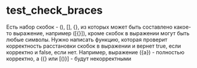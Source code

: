 # test_check_braces
Есть набор скобок - (), [], {}, из которых может быть составлено какое-то выражение, например ([{}]), кроме скобок в выражении могут быть любые символы. Нужно написать функцию, которая проверит корректность расстановки скобок в выражении и  вернет true, если корректно и false, если нет. Например, выражение ({а}) - полностью корректно, а ({} или [()}] - будут некорректными
